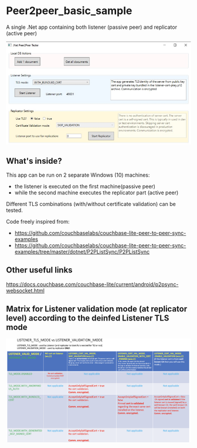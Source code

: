 # Peer2peer_basic_sample
A single .Net app containing both listener (passive peer) and replicator (active peer)

![alt text](./assets/P2P_basic_sample.jpg)

## What's inside?
This app can be run on 2 separate Windows (10) machines:
- the listener is executed on the first machine(passive peer)
- while the second machine executes the replicator part (active peer)

Different TLS combinations (with/without certificate validation) can be tested.

Code freely inspired from: 
 - https://github.com/couchbaselabs/couchbase-lite-peer-to-peer-sync-examples
 - https://github.com/couchbaselabs/couchbase-lite-peer-to-peer-sync-examples/tree/master/dotnet/P2PListSync/P2PListSync
 
## Other useful links
https://docs.couchbase.com/couchbase-lite/current/android/p2psync-websocket.html

## Matrix for Listener validation mode (at replicator level) according to the deinfed Listener TLS mode

![alt text](./assets/matrix_TLS_mode_vs_validation_mode.png)
